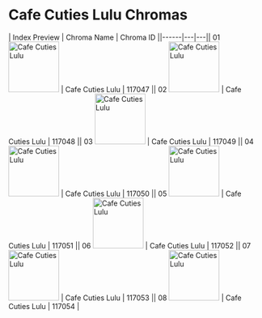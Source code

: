 # Cafe Cuties Lulu Chromas

| Index  Preview | Chroma Name | Chroma ID ||------|---|---|| 01  <img src='https://raw.communitydragon.org/latest/plugins/rcp-be-lol-game-data/global/default/v1/champion-chroma-images/117/117047.png' alt='Cafe Cuties Lulu' width='100'> | Cafe Cuties Lulu | 117047 || 02  <img src='https://raw.communitydragon.org/latest/plugins/rcp-be-lol-game-data/global/default/v1/champion-chroma-images/117/117048.png' alt='Cafe Cuties Lulu' width='100'> | Cafe Cuties Lulu | 117048 || 03  <img src='https://raw.communitydragon.org/latest/plugins/rcp-be-lol-game-data/global/default/v1/champion-chroma-images/117/117049.png' alt='Cafe Cuties Lulu' width='100'> | Cafe Cuties Lulu | 117049 || 04  <img src='https://raw.communitydragon.org/latest/plugins/rcp-be-lol-game-data/global/default/v1/champion-chroma-images/117/117050.png' alt='Cafe Cuties Lulu' width='100'> | Cafe Cuties Lulu | 117050 || 05  <img src='https://raw.communitydragon.org/latest/plugins/rcp-be-lol-game-data/global/default/v1/champion-chroma-images/117/117051.png' alt='Cafe Cuties Lulu' width='100'> | Cafe Cuties Lulu | 117051 || 06  <img src='https://raw.communitydragon.org/latest/plugins/rcp-be-lol-game-data/global/default/v1/champion-chroma-images/117/117052.png' alt='Cafe Cuties Lulu' width='100'> | Cafe Cuties Lulu | 117052 || 07  <img src='https://raw.communitydragon.org/latest/plugins/rcp-be-lol-game-data/global/default/v1/champion-chroma-images/117/117053.png' alt='Cafe Cuties Lulu' width='100'> | Cafe Cuties Lulu | 117053 || 08  <img src='https://raw.communitydragon.org/latest/plugins/rcp-be-lol-game-data/global/default/v1/champion-chroma-images/117/117054.png' alt='Cafe Cuties Lulu' width='100'> | Cafe Cuties Lulu | 117054 |